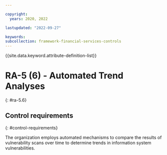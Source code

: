 ```yaml
---

copyright:
  years: 2020, 2022

lastupdated: "2022-09-27"

keywords: 
subcollection: framework-financial-services-controls
---
```


{{site.data.keyword.attribute-definition-list}}

         
# RA-5 (6) - Automated Trend Analyses
{: #ra-5.6}

## Control requirements
{: #control-requirements}

The organization employs automated mechanisms to compare the results of vulnerability scans over time to determine trends in information system vulnerabilities.



